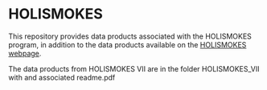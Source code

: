 # HOLISMOKES

This repository provides data products associated with the HOLISMOKES program, in addition to the data products available on the [HOLISMOKES webpage](https://shsuyu.github.io/HOLISMOKES/site/index.html#dataproducts).

The data products from HOLISMOKES VII are in the folder HOLISMOKES_VII with and associated readme.pdf
